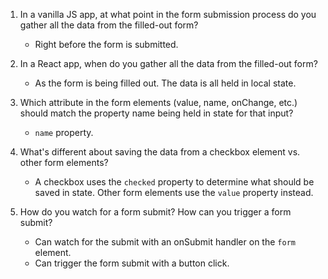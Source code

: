 1. In a vanilla JS app, at what point in the form submission process do you gather all the data from the filled-out form?

   - Right before the form is submitted.

2. In a React app, when do you gather all the data from the filled-out form?

   - As the form is being filled out. The data is all held in local state.

3. Which attribute in the form elements (value, name, onChange, etc.) should match the property name being held in state for that input?

   - `name` property.

4. What's different about saving the data from a checkbox element vs. other form elements?

   - A checkbox uses the `checked` property to determine what should be saved in state. Other form elements use the `value` property instead.

5. How do you watch for a form submit? How can you trigger a form submit?
   - Can watch for the submit with an onSubmit handler on the `form` element.
   - Can trigger the form submit with a button click.
